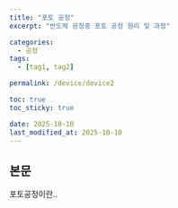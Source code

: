 ```yaml
---
title: "포토 공정"
excerpt: "반도체 공정중 포토 공정 원리 및 과정"

categories:
  - 공정
tags:
  - [tag1, tag2]

permalink: /device/device2

toc: true
toc_sticky: true

date: 2025-10-10
last_modified_at: 2025-10-10
---
```


## 본문

포토공정이란..







